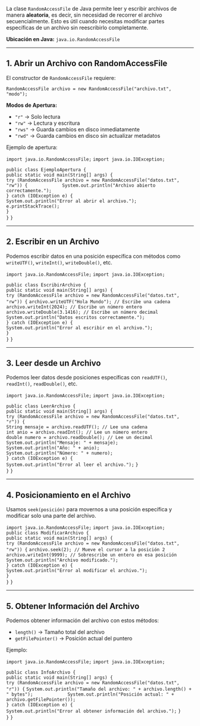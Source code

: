 La clase `RandomAccessFile` de Java permite leer y escribir archivos de manera **aleatoria**, es decir, sin necesidad de recorrer el archivo secuencialmente. Esto es útil cuando necesitas modificar partes específicas de un archivo sin reescribirlo completamente.

**Ubicación en Java:** `java.io.RandomAccessFile`

---

## **1. Abrir un Archivo con RandomAccessFile**

El constructor de `RandomAccessFile` requiere:

`RandomAccessFile archivo = new RandomAccessFile("archivo.txt", "modo");`

**Modos de Apertura:**

- `"r"` → Solo lectura
- `"rw"` → Lectura y escritura
- `"rws"` → Guarda cambios en disco inmediatamente
- `"rwd"` → Guarda cambios en disco sin actualizar metadatos

Ejemplo de apertura:

`import java.io.RandomAccessFile;` 
`import java.io.IOException;`  

`public class EjemploApertura {`     
	`public static void main(String[] args) {`         
		`try (RandomAccessFile archivo = new RandomAccessFile("datos.txt", "rw")) {             System.out.println("Archivo abierto correctamente.");`         
		`} catch (IOException e) {`             
			`System.out.println("Error al abrir el archivo.");             e.printStackTrace();`         
		`}`     
	`}` 
`}`

---

##  **2. Escribir en un Archivo**

Podemos escribir datos en una posición específica con métodos como `writeUTF()`, `writeInt()`, `writeDouble()`, etc.

`import java.io.RandomAccessFile;` 
`import java.io.IOException;`  

`public class EscribirArchivo {`     
	`public static void main(String[] args) {`         
		`try (RandomAccessFile archivo = new RandomAccessFile("datos.txt", "rw")) {`
			`archivo.writeUTF("Hola Mundo"); // Escribe una cadena`             
			`archivo.writeInt(2024); // Escribe un número entero`             
			`archivo.writeDouble(3.1416); // Escribe un número decimal`             
			`System.out.println("Datos escritos correctamente.");`         
		`} catch (IOException e) {`             
		`System.out.println("Error al escribir en el archivo.");`        
		`}`     
	`}` 
`}`

---

##  **3. Leer desde un Archivo**

Podemos leer datos desde posiciones específicas con `readUTF()`, `readInt()`, `readDouble()`, etc.

`import java.io.RandomAccessFile;` 
`import java.io.IOException;`  

`public class LeerArchivo {`     
	`public static void main(String[] args) {`         
		`try (RandomAccessFile archivo = new RandomAccessFile("datos.txt", "r")) {`             
			`String mensaje = archivo.readUTF(); // Lee una cadena`             
			`int anio = archivo.readInt(); // Lee un número entero`             
			`double numero = archivo.readDouble(); // Lee un decimal`              
			`System.out.println("Mensaje: " + mensaje);`             
			`System.out.println("Año: " + anio);`             
			`System.out.println("Número: " + numero);`         
		`} catch (IOException e) {`             
		`System.out.println("Error al leer el archivo.");` 
		`}`     
	`}` 
`}`

---

## **4. Posicionamiento en el Archivo**

Usamos `seek(posición)` para movernos a una posición específica y modificar solo una parte del archivo.

`import java.io.RandomAccessFile;` 
`import java.io.IOException;`  
`public class ModificarArchivo {`    
	`public static void main(String[] args) {`         
		`try (RandomAccessFile archivo = new RandomAccessFile("datos.txt", "rw")) {`
			`archivo.seek(2); // Mueve el cursor a la posición 2`             
			`archivo.writeInt(9999); // Sobrescribe un entero en esa posición` 
			`System.out.println("Archivo modificado.");`         
		`} catch (IOException e) {`             
		`System.out.println("Error al modificar el archivo.");`  
		`}`     
	`}` 
`}`

---

## **5. Obtener Información del Archivo**

Podemos obtener información del archivo con estos métodos:

- `length()` → Tamaño total del archivo
- `getFilePointer()` → Posición actual del puntero

Ejemplo:

`import java.io.RandomAccessFile;` 
`import java.io.IOException;`  

`public class InfoArchivo {`     
	`public static void main(String[] args) {`         
		`try (RandomAccessFile archivo = new RandomAccessFile("datos.txt", "r")) {`
			`System.out.println("Tamaño del archivo: " + archivo.length() + " bytes");             System.out.println("Posición actual: " + archivo.getFilePointer());`         
		`} catch (IOException e) {`             
		`System.out.println("Error al obtener información del archivo.");` 
		`}`     
	`}` 
`}`